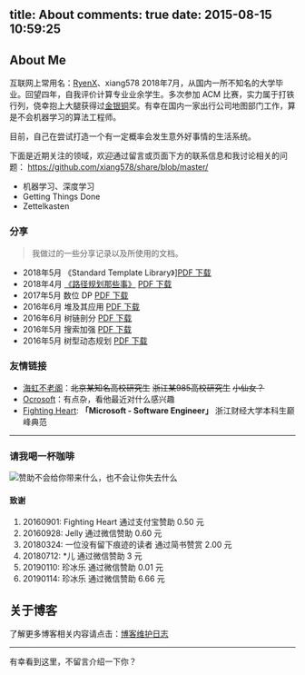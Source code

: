 title: About
comments: true
date: 2015-08-15 10:59:25
---

## About Me

互联网上常用名：[RyenX](https://github.com/xiang578)、xiang578
2018年7月，从国内一所不知名的大学毕业。回望四年，自我评价计算专业业余学生。多次参加 ACM 比赛，实力属于打铁行列，侥幸抱上大腿获得过[金](https://xiang578.com/2017/11/05/icpc-xian-2017/)[银](https://xiang578.com/2017/12/18/icpc-ecl-shanghai-2017/)[铜](https://xiang578.com/2017/01/29/icpc-beijing-2016/)奖。有幸在国内一家出行公司地图部门工作，算是不会机器学习的算法工程师。

目前，自己在尝试打造一个有一定概率会发生意外好事情的生活系统。

下面是近期关注的领域，欢迎通过留言或页面下方的联系信息和我讨论相关的问题：
https://github.com/xiang578/share/blob/master/
- 机器学习、深度学习
- Getting Things Done
- Zettelkasten

### 分享

> 我做过的一些分享记录以及所使用的文档。

- 2018年5月 《Standard Template Library》][PDF 下载](https://github.com/xiang578/share/blob/master/stl.pdf)
- 2018年4月 [《路径规划那些事》](https://xiang578.com/2018/04/28/use-gtd-to-speach/) [PDF 下载](https://github.com/xiang578/share/blob/master/file/0425.pdf)
- 2017年5月 数位 DP [PDF 下载](https://github.com/xiang578/share/blob/master/file/20170525dp.pdf)
- 2016年6月 堆及其应用 [PDF 下载](https://github.com/xiang578/share/blob/master/file/2016heap.pdf)
- 2016年6月 树链剖分 [PDF 下载](https://github.com/xiang578/share/blob/master/file/2016treechain.pdf)
- 2016年5月 搜索加强 [PDF 下载](https://github.com/xiang578/share/blob/master/file/20160531search.pdf)
- 2016年5月 树型动态规划 [PDF 下载](https://github.com/xiang578/share/blob/master/file/20160531dp.pdf)


### 友情链接

- [海虹不老阁](http://haihongblog.com/)：~~北京某知名高校研究生~~ ~~浙江某985高校研究生~~ ~~小仙女？~~
- [Ocrosoft](https://www.ocrosoft.com/)：有点杂，看他最近对什么感兴趣
- [Fighting Heart](http://www.cnblogs.com/zufezzt): **「Microsoft - Software Engineer」** 浙江财经大学本科生巅峰典范


----------

### 请我喝一杯咖啡

![赞助不会给你带来什么，也不会让你失去什么](http://media.xiang578.com/%E6%94%B6%E6%AC%BE%E7%A0%81.jpg)

#### 致谢

1. 20160901: Fighting Heart 通过支付宝赞助 0.50 元
2. 20160928: Jelly 通过微信赞助 0.60 元
3. 20180324: 一位没有留下痕迹的读者 通过简书赞赏 2.00 元
4. 20180712: *儿 通过微信赞助 3 元
5. 20190110: 珍冰乐 通过微信赞助 0.01 元
6. 20190114: 珍冰乐 通过微信赞助 6.66 元

## 关于博客

了解更多博客相关内容请点击：[博客维护日志](https://xiang578.com/2018/07/03/BlogLog/)

----------

有幸看到这里，不留言介绍一下你？

